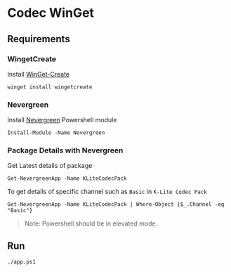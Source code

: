 # Codec WinGet

## Requirements

### WingetCreate

Install [WinGet-Create](https://github.com/microsoft/winget-create)

```pwsh
winget install wingetcreate
```

### Nevergreen

Install [Nevergreen](https://github.com/DanGough/Nevergreen) Powershell module

```pwsh
Install-Module -Name Nevergreen
```

### Package Details with Nevergreen

Get Latest details of package

```pwsh
Get-NevergreenApp -Name KLiteCodecPack
```

To get details of specific channel such as `Basic` in `K-Lite Codec Pack`

```pwsh
Get-NevergreenApp -Name KLiteCodecPack | Where-Object {$_.Channel -eq "Basic"}
```

>Note: Powershell should be in elevated mode.

## Run

```pwsh
./app.ps1
```
